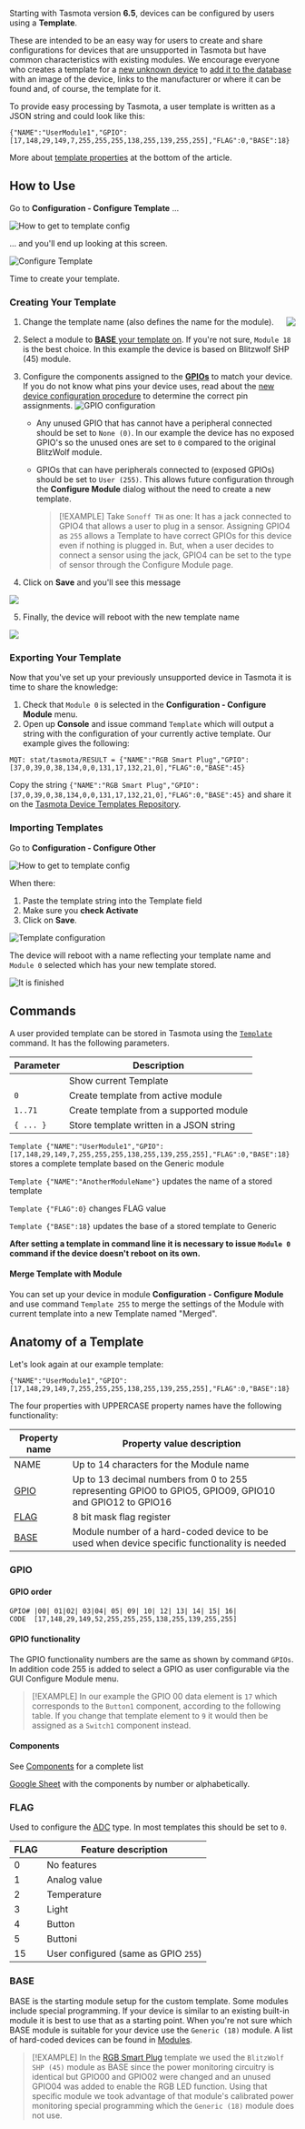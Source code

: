Starting with Tasmota version **6.5**, devices can be configured by users using a **Template**.

These are intended to be an easy way for users to create and share configurations for devices that are unsupported in Tasmota but have common characteristics with existing modules. We encourage everyone who creates a template for a [new unknown device](Configuration-Procedure-for-New-Devices) to [add it to the database](https://blakadder.github.io/templates/) with an image of the device, links to the manufacturer or where it can be found and, of course, the template for it.

To provide easy processing by Tasmota, a user template is written as a JSON string and could look like this:
```
{"NAME":"UserModule1","GPIO":[17,148,29,149,7,255,255,255,138,255,139,255,255],"FLAG":0,"BASE":18}
```

More about [template properties](Templates#explanation-of-template-properties) at the bottom of the article.

## How to Use

Go to **Configuration - Configure Template** ...

![How to get to template config](https://i.postimg.cc/Z5QP4q7C/template1.png)

... and you'll end up looking at this screen.

![Configure Template](https://i.postimg.cc/SR9375nG/template2.png)

Time to create your template.

### Creating Your Template 
1. Change<img src="https://i.postimg.cc/SQwp2Lnr/template4.png" align="right"> the template name (also defines the name for the module).
2. Select a module to [**BASE** your template on](Templates#base). If you're not sure, `Module 18` is the best choice. In this example the device is based on Blitzwolf SHP (45) module.
3. Configure the components assigned to the [**GPIOs**](Templates#gpio) to match your device. If you do not know what pins your device uses, read about the [new device configuration procedure](Configuration-Procedure-for-New-Devices) to determine the correct pin assignments.
![GPIO configuration](https://i.postimg.cc/d1j4sYZp/template5.png)
 
    - Any unused GPIO that has cannot have a peripheral connected should be set to `None (0)`. In our example the device has no exposed GPIO's so the unused ones are set to `0` compared to the original BlitzWolf module.     
    - GPIOs that can have peripherals connected to (exposed GPIOs) should be set to `User (255)`. This allows future configuration through the **Configure Module** dialog without the need to create a new template.  
   
      > [!EXAMPLE]
      > Take `Sonoff TH` as one: It has a jack connected to GPIO4 that allows a user to plug in a sensor. Assigning GPIO4 as `255` allows a Template to have correct GPIOs for this device even if nothing is plugged in. But, when a user decides to connect a sensor using the jack, GPIO4 can be set to the type of sensor through the Configure Module page.

4. Click on **Save** and you'll see this message

![](https://i.postimg.cc/4dqjcZxd/template6.png)

5. Finally, the device will reboot with the new template name

![](https://i.postimg.cc/NjxhzWpJ/template-finished.png)

### Exporting Your Template

Now that you've set up your previously unsupported device in Tasmota it is time to share the knowledge:

1. Check that `Module 0` is selected in the **Configuration - Configure Module** menu. 
2. Open up **Console** and issue command `Template` which will output a string with the configuration of your currently active template. Our example gives the following:

```
MQT: stat/tasmota/RESULT = {"NAME":"RGB Smart Plug","GPIO":[37,0,39,0,38,134,0,0,131,17,132,21,0],"FLAG":0,"BASE":45}
```

Copy the string `{"NAME":"RGB Smart Plug","GPIO":[37,0,39,0,38,134,0,0,131,17,132,21,0],"FLAG":0,"BASE":45}` and share it on the [Tasmota Device Templates Repository](https://blakadder.github.io/templates/).

### Importing Templates

Go to **Configuration - Configure Other**

![How to get to template config](https://i.postimg.cc/25Hsznpn/template-import1.png)

When there:
1. Paste the template string into the Template field
2. Make sure you **check Activate**
3. Click on **Save**. 

![Template configuration](https://i.postimg.cc/P5HsKtzv/template-import2.png)

The device will reboot with a name reflecting your template name and `Module 0` selected which has your new template stored.

![It is finished](https://i.postimg.cc/28hN4qvf/template-import3.png)


## Commands
A user provided template can be stored in Tasmota using the [`Template`](commands#template) command. It has the following parameters.

|Parameter|  Description |
|---------|----------|
` `|Show current Template
`0`|Create template from active module
`1..71`|Create template from a supported module
`{ ... }`|Store template written in a JSON string												

``Template {"NAME":"UserModule1","GPIO":[17,148,29,149,7,255,255,255,138,255,139,255,255],"FLAG":0,"BASE":18}`` stores a complete template based on the Generic module

``Template {"NAME":"AnotherModuleName"}`` updates the name of a stored template

``Template {"FLAG":0}`` changes FLAG value

``Template {"BASE":18}`` updates the base of a stored template to Generic

**After setting a template in command line it is necessary to issue `Module 0` command if the device doesn't reboot on its own.**

#### Merge Template with Module
You can set up your device in module **Configuration - Configure Module** and use command `Template 255` to merge the settings of the Module with current template into a new Template named "Merged".

## Anatomy of a Template
Let's look again at our example template:

```
{"NAME":"UserModule1","GPIO":[17,148,29,149,7,255,255,255,138,255,139,255,255],"FLAG":0,"BASE":18}
```

The four properties with UPPERCASE property names have the following functionality:

Property name | Property value description
--------------|-----------------------------------------------------------------------------------------------------------
NAME          | Up to 14 characters for the Module name
[GPIO](#gpio) | Up to 13 decimal numbers from 0 to 255 representing GPIO0 to GPIO5, GPIO09, GPIO10 and GPIO12 to GPIO16
[FLAG](#flag) | 8 bit mask flag register
[BASE](#base) | Module number of a hard-coded device to be used when device specific functionality is needed

### GPIO

#### GPIO order

```  
GPIO# |00| 01|02| 03|04| 05| 09| 10| 12| 13| 14| 15| 16|  
CODE  [17,148,29,149,52,255,255,255,138,255,139,255,255] 
```

#### GPIO functionality
The GPIO functionality numbers are the same as shown by command ``GPIOs``. In addition code 255 is added to select a GPIO as user configurable via the GUI Configure Module menu.

> [!EXAMPLE]
>In our example the GPIO 00 data element is `17` which corresponds to the `Button1` component, according to the following table. If you change that template element to `9` it would then be assigned as a `Switch1` component instead.

#### Components
See [Components](Components) for a complete list

[Google Sheet](https://docs.google.com/spreadsheets/d/10aYCaR3P09omn_vryFGyyq7dS-XK54K2fGAcb4gruik) with the components by number or alphabetically.

### FLAG
Used to configure the [ADC](ADC) type. In most templates this should be set to `0`.

FLAG |  Feature description
-----|------------------------------
   0 | No features
   1 | Analog value
   2 | Temperature
   3 | Light
   4 | Button
   5 | Buttoni
  15 | User configured (same as GPIO `255`)

### BASE
BASE is the starting module setup for the custom template. Some modules include special programming. If your device is similar to an existing built-in module it is best to use that as a starting point. When you're not sure which BASE module is suitable for your device use the `Generic (18)` module. A list of hard-coded devices can be found in [Modules](Modules).

> [!EXAMPLE]
>In the [RGB Smart Plug](https://blakadder.github.io/templates/rgbpow.html)
template we used the `BlitzWolf SHP (45)` module as BASE since the power monitoring circuitry is identical but GPIO00 and GPIO02 were changed and an unused GPIO04 was added to enable the RGB LED function. Using that specific module we took advantage of that module's calibrated power monitoring special programming which the `Generic (18)` module does not use.



